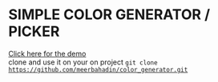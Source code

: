 # SIMPLE COLOR GENERATOR / PICKER 
<a href="https://554869.playcode.io/" target="_blank">Click here for the demo</a>
<br>
clone and use it on your on project 
<code>git clone https://github.com/meerbahadin/color_generator.git</code>

